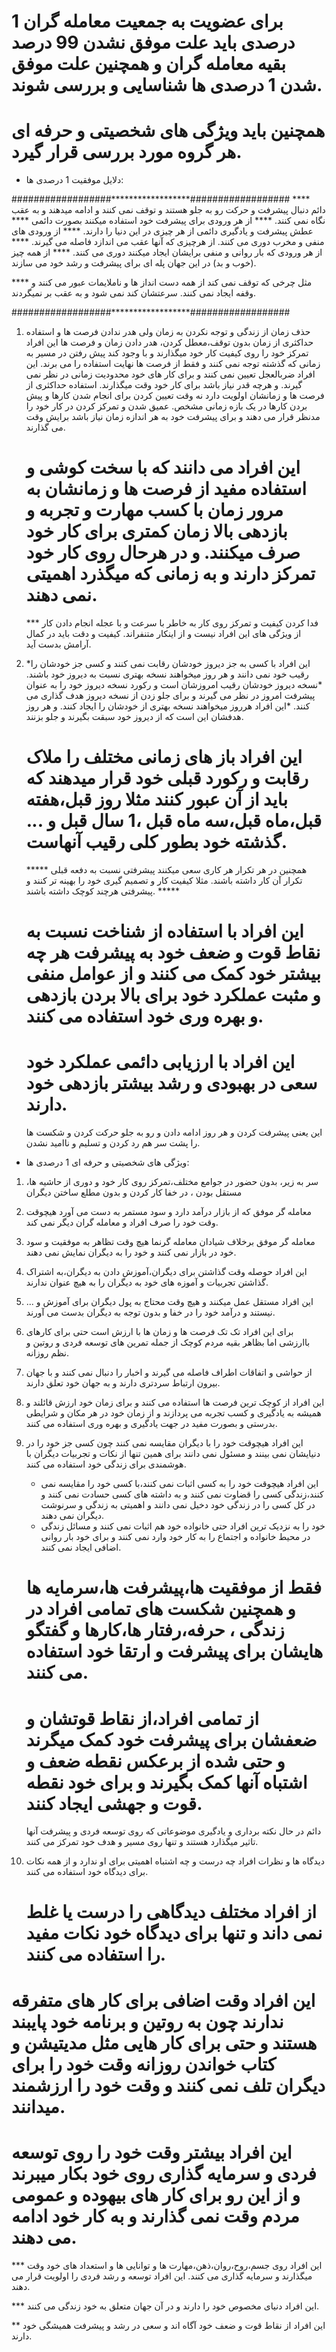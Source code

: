 # برای عضویت به جمعیت معامله گران 1 درصدی باید علت موفق نشدن 99 درصد بقیه معامله گران و همچنین علت موفق شدن 1 درصدی ها شناسایی و بررسی شوند. 
# همچنین باید ویژگی های شخصیتی و حرفه ای هر گروه مورد بررسی قرار گیرد.











* دلایل موفقیت 1 درصدی ها:

##################******************##################
**** دائم دنبال پیشرفت و حرکت رو به جلو هستند و توقف نمی کنند و ادامه میدهند و به عقب نگاه نمی کنند.
**** از هر ورودی برای پیشرفت خود استفاده میکنند بصورت دائمی
**** عطش پیشرفت و یادگیری دائمی از هر چیزی در این دنیا را دارند.
**** از ورودی های منفی و مخرب دوری می کنند. از هرچیزی که آنها عقب می اندازد فاصله می گیرند.
**** از هر ورودی که بار روانی و منفی برایشان ایجاد میکنند دوری می کنند.
**** از همه چیز (خوب و بد) در این جهان پله ای برای پیشرفت و  رشد خود می سازند.




**** مثل چرخی که توقف نمی کند از همه دست انداز ها و ناملایمات عبور می کنند و وقفه ایجاد نمی کنند. سرعتشان کند نمی شود و به عقب بر نمیگردند.



##################******************##################





1. حذف زمان از زندگی و توجه نکردن به زمان ولی هدر ندادن فرصت ها و استفاده حداکثری از زمان بدون توقف،معطل کردن، هدر دادن زمان و فرصت ها
    این افراد تمرکز خود را روی کیفیت کار خود میگذارند و با وجود کند پیش رفتن در مسیر به زمانی که گذشته توجه نمی کنند و فقط از فرصت ها نهایت استفاده را می برند.
	این افراد ضربالعجل تعیین نمی کنند و برای کار های خود محدودیت زمانی در نظر نمی گیرند. و هرچه قدر نیاز باشد برای کار خود وقت میگذارند.
	استفاده حداکثری از فرصت ها و زمانشان اولویت دارد نه وقت تعیین کردن برای انجام شدن کارها و پیش بردن کارها در یک بازه زمانی مشخص.
	عمیق شدن و تمرکز کردن در کار خود را مدنظر قرار می دهند و برای پیشرفت خود به هر اندازه زمان نیاز باشد برایش وقت می گذارند.
	# این افراد می دانند که با سخت کوشی و استفاده مفید از فرصت ها و زمانشان به مرور زمان با کسب مهارت و تجربه و بازدهی بالا زمان کمتری برای کار خود صرف میکنند. و در هرحال روی کار خود تمرکز دارند و به زمانی که میگذرد اهمیتی نمی دهند.
	*** فدا کردن کیفیت و تمرکز روی کار به خاطر با سرعت و با عجله انجام دادن کار از ویژگی های این افراد نیست و از اینکار متنفراند. کیفیت و دقت باید در کمال آرامش بدست آید.
	
	
2. *این افراد با کسی به جز دیروز خودشان رقابت نمی کنند و کسی جز خودشان را رقیب خود نمی دانند و هر روز میخواهند نسخه بهتری نسبت به دیروز خود باشند.
   *نسخه دیروز خودشان رقیب امروزشان است و رکورد نسخه دیروز خود را به عنوان پیشرفت امروز در نظر می گیرند و برای جلو زدن از نسخه دیروز هدف گذاری می کنند.
   *این افراد هرروز میخواهند نسخه بهتری از خودشان را ایجاد کنند. و هر روز هدفشان این است که از دیروز خود سبقت بگیرند و جلو بزنند.
   
   # این افراد باز های زمانی مختلف را ملاک رقابت و رکورد قبلی خود قرار میدهند که باید از آن عبور کنند مثلا روز قبل،هفته قبل،ماه قبل،سه ماه قبل ،1 سال قبل و ... گذشته خود بطور کلی رقیب آنهاست.
   
   
   *****  همچنین در هر تکرار هر کاری سعی میکنند پیشرفتی نسبت به دفعه قبلی تکرار آن کار داشته باشند. مثلا کیفیت کار و تصمیم گیری خود را بهینه تر کنند و پیشرفتی هرچند کوچک داشته باشند. *****
   
   
   
   # این افراد با استفاده از شناخت نسبت به نقاط قوت و ضعف خود به پیشرفت هر چه بیشتر خود کمک می کنند و از عوامل منفی و مثبت عملکرد خود برای بالا بردن بازدهی و بهره وری خود استفاده می کنند. 
   # این افراد با ارزیابی دائمی عملکرد خود سعی در بهبودی و رشد بیشتر بازدهی خود دارند. 
   
   این یعنی پیشرفت کردن و هر روز ادامه دادن و رو به جلو حرکت کردن و شکست ها را پشت سر هم رد کردن و تسلیم و ناامید نشدن.







* ویژگی های شخصیتی و حرفه ای 1 درصدی ها:
1. سر به زیر، بدون حضور در جوامع مختلف،تمرکز روی کار خود و دوری از حاشیه ها، مستقل بودن ، در خفا کار کردن و بدون مطلع ساختن دیگران

2. معامله گر موفق که از بازار درآمد دارد و سود مستمر به دست می آورد هیچوقت وقت خود را صرف افراد و معامله گران دیگر نمی کند.

3. معامله گر موفق برخلاف شیادان معامله گرنما هیچ وقت تظاهر به موفقیت و سود خود در بازار نمی کنند و خود را به دیگران نمایش نمی دهند.

4. این افراد حوصله وقت گذاشتن برای دیگران،آموزش دادن به دیگران،به اشتراک گذاشتن تجربیات و آموزه های خود به دیگران را به هیچ عنوان ندارند.

5. این افراد مستقل عمل میکنند و هیچ وقت محتاج به پول دیگران برای آموزش و ... نیستند و درآمد خود را در خفا و بدون توجه به دیگران بدست می آورند.

6. برای این افراد تک تک فرصت ها و زمان ها با ارزش است حتی برای کارهای باارزشی اما بظاهر بقیه مردم کوچک از جمله تمرین های توسعه فردی و روتین و نظم روزانه.

7. از حواشی و اتفاقات اطراف فاصله می گیرند و اخبار را دنبال نمی کنند و با جهان بیرون ارتباط سردتری دارند و به جهان خود تعلق دارند.

8. این افراد از کوچک ترین فرصت ها استفاده می کنند و برای زمان خود ارزش قائلند و همیشه به یادگیری و کسب تجربه می پردازند و از زمان خود در هر مکان و شرایطی بدرستی و بصورت مفید در جهت یادگیری و بهره وری استفاده می کنند.

9. این افراد هیچوقت خود را با دیگران مقایسه نمی کنند چون کسی جز خود را در دنیایشان نمی بینند و مسئول نمی دانند برای همین تنها از نکات و تجربیات دیگران با هوشمندی برای زندگی خود استفاده می کنند.
   
   * این افراد هیچوقت خود را به کسی اثبات نمی کنند،با کسی خود را مقایسه نمی کنند،زندگی کسی را قضاوت نمی کنند و به داشته های کسی حسادت نمی کنند و در کل کسی را در زندگی خود دخیل نمی دانند و اهمیتی به زندگی و سرنوشت دیگران نمی دهند.
   * خود را به نزدیک ترین افراد حتی خانواده خود هم اثبات نمی کنند و مسائل زندگی در محیط خانواده و اجتماع را به کار خود وارد نمی کنند و برای خود بار روانی اضافی ایجاد نمی کنند.
   
   # فقط از موفقیت ها،پیشرفت ها،سرمایه ها و همچنین شکست های تمامی افراد در زندگی ، حرفه،رفتار ها،کارها و گفتگو هایشان برای پیشرفت و ارتقا خود استفاده می کنند.
   # از تمامی افراد،از نقاط قوتشان و ضعفشان برای پیشرفت خود کمک میگرند و حتی شده از برعکس نقطه ضعف و اشتباه آنها کمک بگیرند و برای خود نقطه قوت و جهشی ایجاد کنند.
   دائم در حال نکته برداری و یادگیری موضوعاتی که روی توسعه فردی و پیشرفت آنها تاثیر میگذارد هستند و تنها روی مسیر و هدف خود تمرکز می کنند.
   
10. دیدگاه ها و نظرات افراد چه درست و چه اشتباه اهمیتی برای او ندارد و از همه نکات برای دیدگاه خود استفاده می کنند. 
    # از افراد مختلف دیدگاهی را درست یا غلط نمی داند و تنها برای دیدگاه خود نکات مفید را استفاده می کنند.
	
	

# این افراد وقت اضافی برای کار های متفرقه ندارند چون به روتین و برنامه خود پایبند هستند و حتی برای کار هایی مثل مدیتیشن و کتاب خواندن روزانه  وقت خود را برای دیگران تلف نمی کنند و وقت خود را ارزشمند میدانند.
# این افراد بیشتر وقت خود را روی توسعه فردی و سرمایه گذاری روی خود بکار میبرند و از این رو برای کار های بیهوده و عمومی مردم وقت نمی گذارند و به کار خود ادامه می دهند.


*** این افراد روی جسم،روح،روان،ذهن،مهارت ها و توانایی ها و استعداد های خود وقت میگذارند و سرمایه گذاری می کنند. این افراد توسعه و رشد فردی را اولویت قرار می دهند.



*** این افراد دنیای مخصوص خود را دارند و در آن جهان متعلق به خود زندگی می کنند.


** این افراد از نقاط قوت و ضعف خود آگاه اند و سعی در رشد و پیشرفت همیشگی خود دارند.

